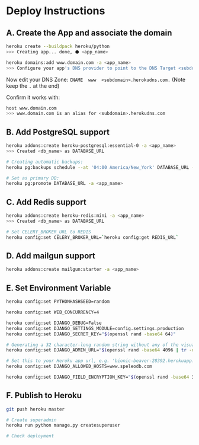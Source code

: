# Deploy Instructions

## A. Create the App and associate the domain

```bash
heroku create --buildpack heroku/python
>>> Creating app... done, ⬢ <app_name>

heroku domains:add www.domain.com -a <app_name>
>>> Configure your app's DNS provider to point to the DNS Target <subdomain>.herokudns.com.
```

Now edit your DNS Zone: `CNAME  www  <subdomain>.herokudns.com.` (Note keep the `.` at the end)

Confirm it works with:

```bash
host www.domain.com
>>> www.domain.com is an alias for <subdomain>.herokudns.com
```

## B. Add PostgreSQL support

```bash
heroku addons:create heroku-postgresql:essential-0 -a <app_name>
>>> Created <db_name> as DATABASE_URL

# Creating automatic backups:
heroku pg:backups schedule --at '04:00 America/New_York' DATABASE_URL -a <app_name>

# Set as primary DB:
heroku pg:promote DATABASE_URL -a <app_name>
```

## C. Add Redis support

```bash
heroku addons:create heroku-redis:mini -a <app_name>
>>> Created <db_name> as DATABASE_URL

# Set CELERY_BROKER_URL to REDIS
heroku config:set CELERY_BROKER_URL=`heroku config:get REDIS_URL`
```

## D. Add mailgun support

```bash
heroku addons:create mailgun:starter -a <app_name>
```

## E. Set Environment Variable

```bash
heroku config:set PYTHONHASHSEED=random

heroku config:set WEB_CONCURRENCY=4

heroku config:set DJANGO_DEBUG=False
heroku config:set DJANGO_SETTINGS_MODULE=config.settings.production
heroku config:set DJANGO_SECRET_KEY="$(openssl rand -base64 64)"

# Generating a 32 character-long random string without any of the visually similar characters "IOl01":
heroku config:set DJANGO_ADMIN_URL="$(openssl rand -base64 4096 | tr -dc 'A-HJ-NP-Za-km-z2-9' | head -c 32)/"

# Set this to your Heroku app url, e.g. 'bionic-beaver-28392.herokuapp.com'
heroku config:set DJANGO_ALLOWED_HOSTS=www.speleodb.com

heroku config:set DJANGO_FIELD_ENCRYPTION_KEY="$(openssl rand -base64 32)"
```

## F. Publish to Heroku

```bash
git push heroku master

# Create superadmin
heroku run python manage.py createsuperuser

# Check deployment
```
